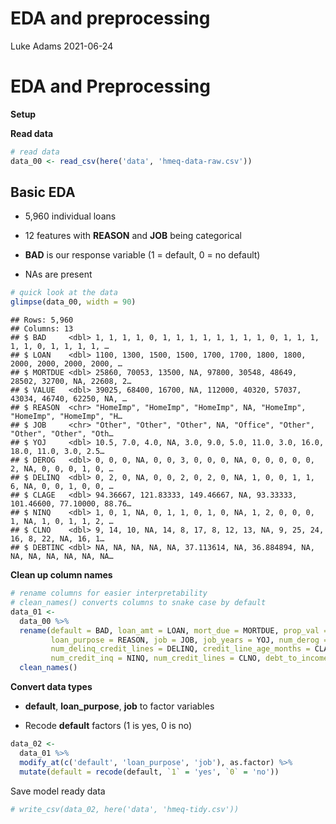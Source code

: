 EDA and preprocessing
================
Luke Adams
2021-06-24

# EDA and Preprocessing

**Setup**

**Read data**

``` r
# read data
data_00 <- read_csv(here('data', 'hmeq-data-raw.csv'))
```

## Basic EDA

-   5,960 individual loans

-   12 features with **REASON** and **JOB** being categorical

-   **BAD** is our response variable (1 = default, 0 = no default)

-   NAs are present

``` r
# quick look at the data
glimpse(data_00, width = 90)
```

    ## Rows: 5,960
    ## Columns: 13
    ## $ BAD     <dbl> 1, 1, 1, 1, 0, 1, 1, 1, 1, 1, 1, 1, 1, 0, 1, 1, 1, 1, 1, 0, 1, 1, 1, 1, …
    ## $ LOAN    <dbl> 1100, 1300, 1500, 1500, 1700, 1700, 1800, 1800, 2000, 2000, 2000, 2000, …
    ## $ MORTDUE <dbl> 25860, 70053, 13500, NA, 97800, 30548, 48649, 28502, 32700, NA, 22608, 2…
    ## $ VALUE   <dbl> 39025, 68400, 16700, NA, 112000, 40320, 57037, 43034, 46740, 62250, NA, …
    ## $ REASON  <chr> "HomeImp", "HomeImp", "HomeImp", NA, "HomeImp", "HomeImp", "HomeImp", "H…
    ## $ JOB     <chr> "Other", "Other", "Other", NA, "Office", "Other", "Other", "Other", "Oth…
    ## $ YOJ     <dbl> 10.5, 7.0, 4.0, NA, 3.0, 9.0, 5.0, 11.0, 3.0, 16.0, 18.0, 11.0, 3.0, 2.5…
    ## $ DEROG   <dbl> 0, 0, 0, NA, 0, 0, 3, 0, 0, 0, NA, 0, 0, 0, 0, 0, 2, NA, 0, 0, 0, 1, 0, …
    ## $ DELINQ  <dbl> 0, 2, 0, NA, 0, 0, 2, 0, 2, 0, NA, 1, 0, 0, 1, 1, 6, NA, 0, 0, 1, 0, 0, …
    ## $ CLAGE   <dbl> 94.36667, 121.83333, 149.46667, NA, 93.33333, 101.46600, 77.10000, 88.76…
    ## $ NINQ    <dbl> 1, 0, 1, NA, 0, 1, 1, 0, 1, 0, NA, 1, 2, 0, 0, 0, 1, NA, 1, 0, 1, 1, 2, …
    ## $ CLNO    <dbl> 9, 14, 10, NA, 14, 8, 17, 8, 12, 13, NA, 9, 25, 24, 16, 8, 22, NA, 16, 1…
    ## $ DEBTINC <dbl> NA, NA, NA, NA, NA, 37.113614, NA, 36.884894, NA, NA, NA, NA, NA, NA, NA…

**Clean up column names**

``` r
# rename columns for easier interpretability
# clean_names() converts columns to snake case by default
data_01 <-
  data_00 %>% 
  rename(default = BAD, loan_amt = LOAN, mort_due = MORTDUE, prop_val = VALUE, 
         loan_purpose = REASON, job = JOB, job_years = YOJ, num_derog = DEROG,
         num_delinq_credit_lines = DELINQ, credit_line_age_months = CLAGE, 
         num_credit_inq = NINQ, num_credit_lines = CLNO, debt_to_income = DEBTINC) %>% 
  clean_names()
```

**Convert data types**

-   **default**, **loan\_purpose**, **job** to factor variables

-   Recode **default** factors (1 is yes, 0 is no)

``` r
data_02 <- 
  data_01 %>% 
  modify_at(c('default', 'loan_purpose', 'job'), as.factor) %>% 
  mutate(default = recode(default, `1` = 'yes', `0` = 'no'))
```

Save model ready data

``` r
# write_csv(data_02, here('data', 'hmeq-tidy.csv'))
```
